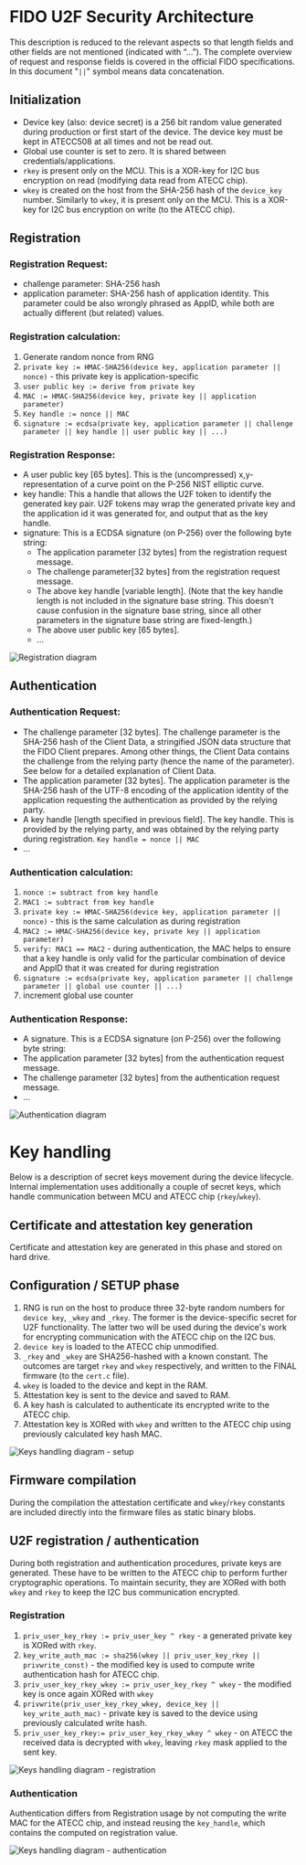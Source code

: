 # FIDO U2F Security Architecture

This description is reduced to the relevant aspects so that length fields and other fields are not mentioned (indicated with “...”). The complete overview of request and response fields is covered in the official FIDO specifications. 
In this document "`||`" symbol means data concatenation.

## Initialization
- Device key (also: device secret) is a 256 bit random value generated during production or first start of the device. The device key must be kept in ATECC508 at all times and not be read out.
- Global use counter is set to zero. It is shared between credentials/applications.
- `rkey` is present only on the MCU. This is a XOR-key for I2C bus encryption on read (modifying data read from ATECC chip). 
- `wkey` is created on the host from the SHA-256 hash of the `device_key` number. Similarly to `wkey`, it is present only on the MCU. This is a XOR-key for I2C bus encryption on write (to the ATECC chip).




## Registration
 
### Registration Request:
- challenge parameter: SHA-256 hash 
- application parameter: SHA-256 hash of application identity. This parameter could be also wrongly phrased as AppID, while both are actually different (but related) values.

### Registration calculation:
1. Generate random nonce from RNG
2. `private key := HMAC-SHA256(device key, application parameter || nonce)` - this private key is application-specific
3. `user public key := derive from private key`
4. `MAC := HMAC-SHA256(device key, private key || application parameter)`
5. `Key handle := nonce || MAC`
6. `signature := ecdsa(private key, application parameter || challenge parameter || key handle || user public key || ...)`

### Registration Response:
- A user public key [65 bytes]. This is the (uncompressed) x,y-representation of a curve point on the P-256 NIST elliptic curve.
- key handle: This a handle that allows the U2F token to identify the generated key pair. U2F tokens may wrap the generated private key and the  application id it was generated for, and output that as the key handle. 
- signature: This is a ECDSA signature (on P-256) over the following byte string:
    - The application parameter [32 bytes] from the registration request message.
    - The challenge parameter[32 bytes] from the registration request message.
    - The above key handle [variable length]. (Note that the key handle length is not included in the signature base string. This doesn't cause confusion in the signature base string, since all other parameters in the signature base string are fixed-length.)
    - The above user public key [65 bytes].
    - ...

![Registration diagram][register]

## Authentication
### Authentication Request:
- The challenge parameter [32 bytes]. The challenge parameter is the SHA-256 hash of the Client Data, a stringified JSON data structure that the FIDO Client prepares. Among other things, the Client Data contains the challenge from the relying party (hence the name of the parameter). See below for a detailed explanation of Client Data.
- The application parameter [32 bytes]. The application parameter is the SHA-256 hash of the UTF-8 encoding of the application identity of the application requesting the authentication as provided by the relying party.
- A key handle [length specified in previous field]. The key handle. This is provided by the relying party, and was obtained by the relying party during registration. `Key handle = nonce || MAC`
- …

### Authentication calculation:
1. `nonce := subtract from key handle`
2. `MAC1 := subtract from key handle`
3. `private key := HMAC-SHA256(device key, application parameter || nonce)` - this is the same calculation as during registration
4. `MAC2 := HMAC-SHA256(device key, private key || application parameter)`
5. `verify: MAC1 == MAC2`  - during authentication, the MAC helps to ensure that a key handle is only valid for the particular combination of device and AppID that it was created for during registration
6. `signature := ecdsa(private key, application parameter || challenge parameter || global use counter || ...)`
7. increment global use counter

### Authentication Response:
- A signature. This is a ECDSA signature (on P-256) over the following byte string:
- The application parameter [32 bytes] from the authentication request message.
- The challenge parameter [32 bytes] from the authentication request message.
- ...

![Authentication diagram][auth]


# Key handling
Below is a description of secret keys movement during the device lifecycle. 
Internal implementation uses additionally a couple of secret keys, which handle communication between MCU and ATECC chip (`rkey`/`wkey`).

## Certificate and attestation key generation

Certificate and attestation key are generated in this phase and stored on hard drive.

## Configuration / SETUP phase

1. RNG is run on the host to produce three 32-byte random numbers for `device key`, `_wkey` and `_rkey`. The former is the device-specific secret for U2F functionality. The latter two will be used during the device's work for encrypting communication with the ATECC chip on the I2C bus.
2. `device key` is loaded to the ATECC chip unmodified.
3. `_rkey` and `_wkey` are SHA256-hashed with a known constant. The outcomes are target `rkey` and `wkey` respectively, and written to the FINAL firmware (to the `cert.c` file).
4. `wkey` is loaded to the device and kept in the RAM.
5. Attestation key is sent to the device and saved to RAM. 
6. A key hash is calculated to authenticate its encrypted write to the ATECC chip.
7. Attestation key is XORed with `wkey` and written to the ATECC chip using previously calculated key hash MAC.


![Keys handling diagram - setup][keys-setup]



## Firmware compilation
During the compilation the attestation certificate and `wkey`/`rkey` constants are included directly into the firmware files as static binary blobs.


## U2F registration / authentication
During both registration and authentication procedures, private keys are generated. These have to be written to the ATECC chip to perform further cryptographic operations. To maintain security, they are XORed with both `wkey` and `rkey` to keep the I2C bus communication encrypted.

### Registration
1. `priv_user_key_rkey := priv_user_key ^ rkey` - a generated private key is XORed with `rkey`.
2. `key_write_auth_mac := sha256(wkey || priv_user_key_rkey || privwrite_const)` - the modified key is used to compute write authentication hash for ATECC chip.
3. `priv_user_key_rkey_wkey := priv_user_key_rkey ^ wkey` - the modified key is once again XORed with `wkey`
4. `privwrite(priv_user_key_rkey_wkey, device_key || key_write_auth_mac)`  - private key is saved to the device using previously calculated write hash.
5. `priv_user_key_rkey:= priv_user_key_rkey_wkey ^ wkey` - on ATECC the received data is decrypted with `wkey`, leaving `rkey` mask applied to the sent key. 

![Keys handling diagram - registration][keys-registration]

### Authentication
Authentication differs from Registration usage by not computing the write MAC for the ATECC chip, and instead reusing the `key_handle`, which contains the computed on registration value. 

![Keys handling diagram - authentication][keys-authentication]




[register]: u2f-registration.png "U2F Registeration"
[auth]: u2f-authentication.png "U2F Authorization"
[keys-setup]: keys_usage-configuration.png "Keys handling diagram - setup"
[keys-registration]: keys_usage-u2f_registration.png "Keys handling diagram - registration"
[keys-authentication]: keys_usage-u2f_authentication.png "Keys handling diagram - authentication"
